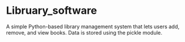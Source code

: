 # Libruary_software
A simple Python-based library management system that lets users add, remove, and view books. Data is stored using the pickle module.
